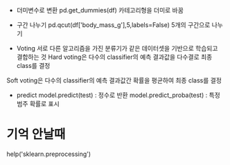 - 더미변수로 변환
pd.get_dummies(df)
카테고리형을 더미로 바꿈

- 구간 나누기
pd.qcut(df['body_mass_g'],5,labels=False)
5개의 구간으로 나누기

- Voting
서로 다른 알고리즘을 가진 분류기가 같은 데이터셋을 기반으로 학습되고 결합하는 것
Hard voting은 다수의 classifier의 예측 결과값을 다수결로 최종 class를 결정

Soft voting은 다수의 classifier의 예측 결과값간 확률을 평균하여 최종 class를 결정

- predict
model.predict(test) : 정수로 반환
model.predict_proba(test) : 특정범주 확률로 표시


# 기억 안날때
help('sklearn.preprocessing')